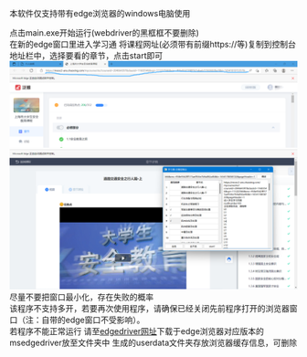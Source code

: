 本软件仅支持带有edge浏览器的windows电脑使用  

  
点击main.exe开始运行(webdriver的黑框框不要删除)  
在新的edge窗口里进入学习通
将课程网址(必须带有前缀https://等)复制到控制台地址栏中，选择要看的章节，点击start即可  
![](photoexample/kecheng.png)
![](photoexample/kongzhitai.png)
尽量不要把窗口最小化，存在失败的概率  
该程序不支持多开，若要再次使用程序，请确保已经关闭先前程序打开的浏览器窗口（注：自带的edge窗口不受影响）。  
若程序不能正常运行 请至[edgedriver网址](https://msedgewebdriverstorage.z22.web.core.windows.net)下载于edge浏览器对应版本的msedgedriver放至文件夹中
生成的userdata文件夹存放浏览器缓存信息，可删除